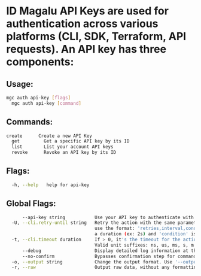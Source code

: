 # ID Magalu API Keys are used for authentication across various platforms (CLI, SDK, Terraform, API requests). An API key has three components:

## Usage:
```bash
mgc auth api-key [flags]
  mgc auth api-key [command]
```

## Commands:
```bash
create      Create a new API Key
  get         Get a specific API key by its ID
  list        List your account API keys
  revoke      Revoke an API key by its ID

```

## Flags:
```bash
  -h, --help   help for api-key

```

## Global Flags:
```bash
      --api-key string           Use your API key to authenticate with the API
  -U, --cli.retry-until string   Retry the action with the same parameters until the given condition is met. The flag parameters
                                 use the format: 'retries,interval,condition', where 'retries' is a positive integer, 'interval' is
                                 a duration (ex: 2s) and 'condition' is a 'engine=value' pair such as "jsonpath=expression"
  -t, --cli.timeout duration     If > 0, it's the timeout for the action execution. It's specified as numbers and unit suffix.
                                 Valid unit suffixes: ns, us, ms, s, m and h. Examples: 300ms, 1m30s
      --debug                    Display detailed log information at the debug level
      --no-confirm               Bypasses confirmation step for commands that ask a confirmation from the user
  -o, --output string            Change the output format. Use '--output=help' to know more details.
  -r, --raw                      Output raw data, without any formatting or coloring

```

